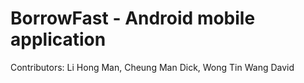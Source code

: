# BorrowFast - Android mobile application

Contributors: Li Hong Man, Cheung Man Dick, Wong Tin Wang David
